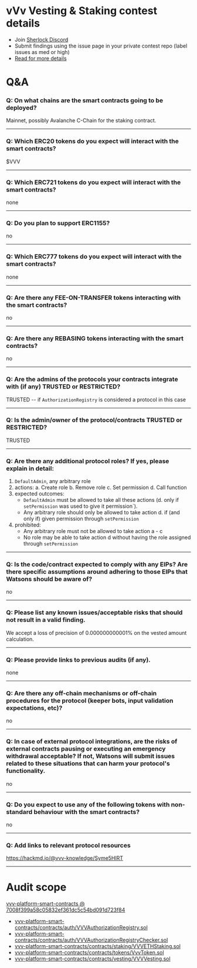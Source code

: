 
# vVv Vesting & Staking contest details

- Join [Sherlock Discord](https://discord.gg/MABEWyASkp)
- Submit findings using the issue page in your private contest repo (label issues as med or high)
- [Read for more details](https://docs.sherlock.xyz/audits/watsons)

# Q&A

### Q: On what chains are the smart contracts going to be deployed?
Mainnet, possibly Avalanche C-Chain for the staking contract.
___

### Q: Which ERC20 tokens do you expect will interact with the smart contracts? 
$VVV 
___

### Q: Which ERC721 tokens do you expect will interact with the smart contracts? 
none
___

### Q: Do you plan to support ERC1155?
no
___

### Q: Which ERC777 tokens do you expect will interact with the smart contracts? 
none
___

### Q: Are there any FEE-ON-TRANSFER tokens interacting with the smart contracts?

no
___

### Q: Are there any REBASING tokens interacting with the smart contracts?

no
___

### Q: Are the admins of the protocols your contracts integrate with (if any) TRUSTED or RESTRICTED?
TRUSTED -- if `AuthorizationRegistry` is considered a protocol in this case
___

### Q: Is the admin/owner of the protocol/contracts TRUSTED or RESTRICTED?
TRUSTED
___

### Q: Are there any additional protocol roles? If yes, please explain in detail:
1. `DefaultAdmin`, any arbitrary role
2. actions:
   a. Create role
   b. Remove role
   c. Set permission
   d. Call function
3. expected outcomes:
   * `DefaultAdmin` must be allowed to take all these actions (d. only if `setPermission` was used to give it permission`).
   * Any arbitrary role should only be allowed to take action d. if (and only if) given permission through `setPermission`
4. prohibited:
   * Any arbitrary role must not be allowed to take action a - c
   * No role may be able to take action d without having the role assigned through `setPermission`
___

### Q: Is the code/contract expected to comply with any EIPs? Are there specific assumptions around adhering to those EIPs that Watsons should be aware of?
no
___

### Q: Please list any known issues/acceptable risks that should not result in a valid finding.
We accept a loss of precision of 0.000000000001% on the vested amount calculation.
___

### Q: Please provide links to previous audits (if any).
none
___

### Q: Are there any off-chain mechanisms or off-chain procedures for the protocol (keeper bots, input validation expectations, etc)?
no
___

### Q: In case of external protocol integrations, are the risks of external contracts pausing or executing an emergency withdrawal acceptable? If not, Watsons will submit issues related to these situations that can harm your protocol's functionality.
no
___

### Q: Do you expect to use any of the following tokens with non-standard behaviour with the smart contracts?
no
___

### Q: Add links to relevant protocol resources
https://hackmd.io/@vvv-knowledge/Syme5HlRT
___



# Audit scope


[vvv-platform-smart-contracts @ 7008f399a58c05832ef361dc5c54bd091d723f84](https://github.com/vvvdevs/vvv-platform-smart-contracts/tree/7008f399a58c05832ef361dc5c54bd091d723f84)
- [vvv-platform-smart-contracts/contracts/auth/VVVAuthorizationRegistry.sol](vvv-platform-smart-contracts/contracts/auth/VVVAuthorizationRegistry.sol)
- [vvv-platform-smart-contracts/contracts/auth/VVVAuthorizationRegistryChecker.sol](vvv-platform-smart-contracts/contracts/auth/VVVAuthorizationRegistryChecker.sol)
- [vvv-platform-smart-contracts/contracts/staking/VVVETHStaking.sol](vvv-platform-smart-contracts/contracts/staking/VVVETHStaking.sol)
- [vvv-platform-smart-contracts/contracts/tokens/VvvToken.sol](vvv-platform-smart-contracts/contracts/tokens/VvvToken.sol)
- [vvv-platform-smart-contracts/contracts/vesting/VVVVesting.sol](vvv-platform-smart-contracts/contracts/vesting/VVVVesting.sol)


